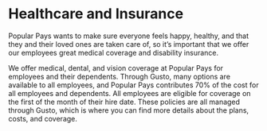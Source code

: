 # Healthcare and Insurance

Popular Pays wants to make sure everyone feels happy, healthy, and that they and their loved ones are taken care of, so it’s important that we offer our employees great medical coverage and disability insurance.

We offer medical, dental, and vision coverage at Popular Pays for employees and their dependents. Through Gusto, many options are available to all employees, and Popular Pays contributes 70% of the cost for all employees and dependents. All employees are eligible for coverage on the first of the month of their hire date. These policies are all managed through Gusto, which is where you can find more details about the plans, costs, and coverage.
